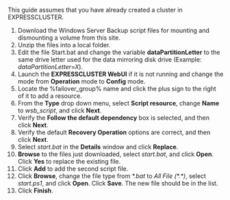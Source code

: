 This guide assumes that you have already created a cluster in EXPRESSCLUSTER.
1. Download the Windows Server Backup script files for mounting and dismounting a volume from this site.
2. Unzip the files into a local folder.
3. Edit the file Start.bat and change the variable **dataPartitionLetter** to the same drive letter used for the data mirroring disk drive \(Example: *dataPartitionLetter=X*\).
4. Launch the **EXPRESSCLUSTER WebUI** if it is not running and change the mode from **Operation** mode to **Config** mode.
5. Locate the %failover_group% name and click the plus sign to the right of it to add a resource.
6. From the **Type** drop down menu, select **Script resource**, change **Name** to *wsb_script*, and click **Next**.
7. Verify the **Follow the default dependency** box is selected, and then click **Next**.
8. Verify the default **Recovery Operation** options are correct, and then click **Next**.
9. Select *start.bat* in the **Details** window and click **Replace**.
10.	**Browse** to the files just downloaded, select *start.bat*, and click **Open**. Click **Yes** to replace the existing file.
11.	Click **Add** to add the second script file.
12.	Click **Browse**, change the file type from *\*.bat* to *All File \(\*.\*\)*, select *start.ps1*, and click **Open**. Click **Save**. The new file should be in the list.
13.	Click **Finish**.
